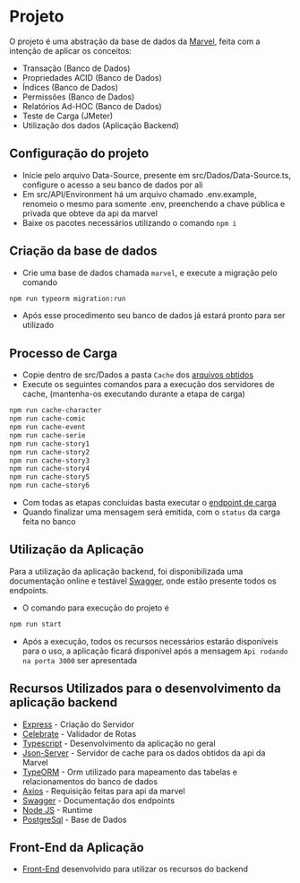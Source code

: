 # Projeto
O projeto é uma abstração da base de dados da [Marvel](https://developer.marvel.com/), feita com a intenção de aplicar os conceitos:
- Transação (Banco de Dados)
- Propriedades ACID (Banco de Dados)
- Índices (Banco de Dados)
- Permissões (Banco de Dados)
- Relatórios Ad-HOC (Banco de Dados)
- Teste de Carga (JMeter)
- Utilização dos dados (Aplicação Backend)

## Configuração do projeto
- Inicie pelo arquivo Data-Source, presente em src/Dados/Data-Source.ts, configure o acesso a seu banco de dados por ali
- Em src/API/Environment há um arquivo chamado .env.example, renomeio o mesmo para somente .env, preenchendo a chave pública e privada que obteve da api da marvel
- Baixe os pacotes necessários utilizando o comando `npm i`

## Criação da base de dados
- Crie uma base de dados chamada `marvel`, e execute a migração pelo comando
```sh
npm run typeorm migration:run
```
- Após esse procedimento seu banco de dados já estará pronto para ser utilizado

## Processo de Carga
- Copie dentro de src/Dados a pasta `Cache` dos [arquivos obtidos](https://drive.google.com/file/d/102JP3-chHR5CMggoDGG5kqw-7wERa8T7/view?usp=sharing)
- Execute os seguintes comandos para a execução dos servidores de cache, (mantenha-os executando durante a etapa de carga)
```sh
npm run cache-character
npm run cache-comic
npm run cache-event
npm run cache-serie
npm run cache-story1
npm run cache-story2
npm run cache-story3
npm run cache-story4
npm run cache-story5
npm run cache-story6
```
- Com todas as etapas concluidas basta executar o [endpoint de carga](http://localhost:3000/api/carga)
- Quando finalizar uma mensagem será emitida, com o `status` da carga feita no banco

## Utilização da Aplicação
Para a utilização da aplicação backend, foi disponibilizada uma documentação online e testável [Swagger](http://localhost:3000/api/swagger), onde estão presente todos os endpoints.
- O comando para execução do projeto é
```sh
npm run start
```
- Após a execução, todos os recursos necessários estarão disponíveis para o uso, a aplicação ficará disponível após a mensagem `Api rodando na porta 3000` ser apresentada

## Recursos Utilizados para o desenvolvimento da aplicação backend
- [Express](https://www.npmjs.com/package/express) - Criação do Servidor
- [Celebrate](https://www.npmjs.com/package/celebrate) - Validador de Rotas
- [Typescript](https://www.npmjs.com/package/typescript) - Desenvolvimento da aplicação no geral
- [Json-Server](https://www.npmjs.com/package/json-server) - Servidor de cache para os dados obtidos da api da Marvel
- [TypeORM](https://www.npmjs.com/package/typeorm) - Orm utilizado para mapeamento das tabelas e relacionamentos do banco de dados
- [Axios](https://www.npmjs.com/package/axios) - Requisição feitas para api da marvel
- [Swagger](https://www.npmjs.com/package/swagger-ui-express) - Documentação dos endpoints
- [Node JS](https://nodejs.org/en/) - Runtime
- [PostgreSql](https://www.postgresql.org/) - Base de Dados

## Front-End da Aplicação
- [Front-End](https://github.com/rldrodrigo/bd2-marvel-api) desenvolvido para utilizar os recursos do backend 
